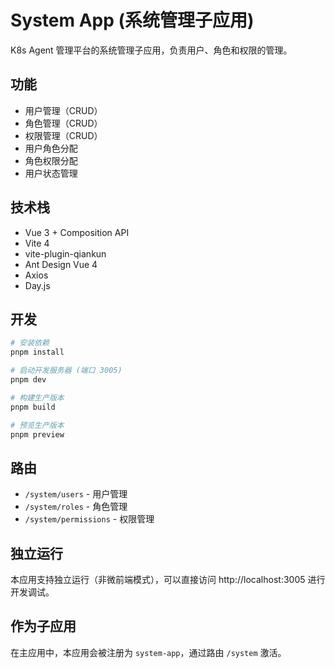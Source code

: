 # System App (系统管理子应用)

K8s Agent 管理平台的系统管理子应用，负责用户、角色和权限的管理。

## 功能

- 用户管理（CRUD）
- 角色管理（CRUD）
- 权限管理（CRUD）
- 用户角色分配
- 角色权限分配
- 用户状态管理

## 技术栈

- Vue 3 + Composition API
- Vite 4
- vite-plugin-qiankun
- Ant Design Vue 4
- Axios
- Day.js

## 开发

```bash
# 安装依赖
pnpm install

# 启动开发服务器 (端口 3005)
pnpm dev

# 构建生产版本
pnpm build

# 预览生产版本
pnpm preview
```

## 路由

- `/system/users` - 用户管理
- `/system/roles` - 角色管理
- `/system/permissions` - 权限管理

## 独立运行

本应用支持独立运行（非微前端模式），可以直接访问 http://localhost:3005 进行开发调试。

## 作为子应用

在主应用中，本应用会被注册为 `system-app`，通过路由 `/system` 激活。
